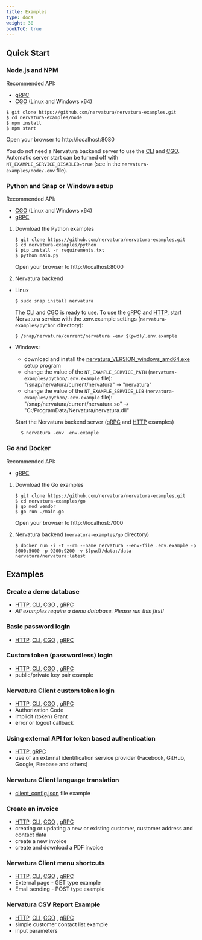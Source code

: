 ```yaml
---
title: Examples
type: docs
weight: 30
bookToC: true
---
```


## **Quick Start**

### **Node.js and NPM**

Recommended API: 
- [gRPC](/docs/service/grpc) 
- [CGO](/docs/service/cli#cgo-api) (Linux and Windows x64)

```
$ git clone https://github.com/nervatura/nervatura-examples.git
$ cd nervatura-examples/node
$ npm install
$ npm start
```
Open your browser to http://localhost:8080

You do not need a Nervatura backend server to use the [CLI](/docs/service/cli#cli-api) and [CGO](/docs/service/cli#cgo-api). Automatic server start can be turned off with `NT_EXAMPLE_SERVICE_DISABLED=true`  (see in the `nervatura-examples/node/.env` file).

### **Python and Snap or Windows setup**

Recommended API:  
- [CGO](/docs/service/cli#cgo-api) (Linux and Windows x64)
- [gRPC](/docs/service/grpc)

1. Download the Python examples

    ```
    $ git clone https://github.com/nervatura/nervatura-examples.git
    $ cd nervatura-examples/python
    $ pip install -r requirements.txt
    $ python main.py
    ```
    Open your browser to http://localhost:8000

2. Nervatura backend

  - Linux
    ```
    $ sudo snap install nervatura
    ```
    The [CLI](/docs/service/cli#cli-api) and [CGO](/docs/service/cli#cgo-api) is ready to use. To use the [gRPC](/docs/service/grpc) and [HTTP](/docs/service/api), start Nervatura service with the .env.example settings (`nervatura-examples/python` directory):
    ```
    $ /snap/nervatura/current/nervatura -env $(pwd)/.env.example
    ```

  - Windows:
    - download and install the [nervatura_VERSION_windows_amd64.exe](https://github.com/nervatura/nervatura/releases/latest) setup program
    - change the value of the `NT_EXAMPLE_SERVICE_PATH` (`nervatura-examples/python/.env.example` file): "/snap/nervatura/current/nervatura" -> "nervatura"
    - change the value of the `NT_EXAMPLE_SERVICE_LIB` (`nervatura-examples/python/.env.example` file): "/snap/nervatura/current/nervatura.so" -> "C:/ProgramData/Nervatura/nervatura.dll"

    Start the Nervatura backend server ([gRPC](/docs/service/grpc) and [HTTP](/docs/service/api) examples)

    ```
      $ nervatura -env .env.example
    ```
### **Go and Docker**

Recommended API:
- [gRPC](/docs/service/grpc)

1. Download the Go examples

    ```
    $ git clone https://github.com/nervatura/nervatura-examples.git
    $ cd nervatura-examples/go
    $ go mod vendor
    $ go run ./main.go
    ```
    Open your browser to http://localhost:7000

2. Nervatura backend (`nervatura-examples/go` directory)
    ```
    $ docker run -i -t --rm --name nervatura --env-file .env.example -p 5000:5000 -p 9200:9200 -v $(pwd)/data:/data nervatura/nervatura:latest
    ```

## **Examples**

### Create a demo database

  - [HTTP](/docs/service/api), [CLI](/docs/service/cli#cli-api), [CGO](/docs/service/cli#cgo-api)
, [gRPC](/docs/service/grpc)
  - *All examples require a demo database. Please run this first!*

### Basic password login

  - [HTTP](/docs/service/api), [CLI](/docs/service/cli#cli-api), [CGO](/docs/service/cli#cgo-api)
  , [gRPC](/docs/service/grpc)

### Custom token (passwordless) login

  - [HTTP](/docs/service/api), [CLI](/docs/service/cli#cli-api), [CGO](/docs/service/cli#cgo-api)
  , [gRPC](/docs/service/grpc)
  - public/private key pair example

### Nervatura Client custom token login
  
  - [HTTP](/docs/service/api), [CLI](/docs/service/cli#cli-api), [CGO](/docs/service/cli#cgo-api)
  , [gRPC](/docs/service/grpc)
  - Authorization Code
  - Implicit (token) Grant
  - error or logout callback

### Using external API for token based authentication

  - [HTTP](/docs/service/api), [gRPC](/docs/service/grpc)
  - use of an external identification service provider (Facebook, GitHub, Google, Firebase and others)

### Nervatura Client language translation
  
  - [client_config.json](https://github.com/nervatura/nervatura/tree/master/dist) file example

### Create an invoice
  
  - [HTTP](/docs/service/api), [CLI](/docs/service/cli#cli-api), [CGO](/docs/service/cli#cgo-api)
  , [gRPC](/docs/service/grpc)
  - creating or updating a new or existing customer, customer address and contact data
  - create a new invoice
  - create and download a PDF invoice

### Nervatura Client menu shortcuts

  - [HTTP](/docs/service/api), [CLI](/docs/service/cli#cli-api), [CGO](/docs/service/cli#cgo-api)
  , [gRPC](/docs/service/grpc)
  - External page - GET type example
  - Email sending - POST type example

### Nervatura CSV Report Example

  - [HTTP](/docs/service/api), [CLI](/docs/service/cli#cli-api), [CGO](/docs/service/cli#cgo-api)
  , [gRPC](/docs/service/grpc)
  - simple customer contact list example
  - input parameters